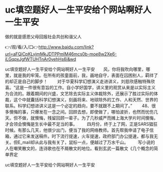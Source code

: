 # uc填空题好人一生平安给个网站啊好人一生平安
做的就是感恩父母回报社会共创和谐父人

👉/观/看/入/口👉http://www.baidu.com/link?url=aFQjCpKLyjmMkJDTPPmIM46mcs0b-moe8w2Xe6-iLGqpxJgfWTUHTnAr0yehHs6i&wd

uc填空题好人一生平安给个网站啊好人一生平安　　风，你将我吹向哪里，哪里，就是我的牢笼。在所有的孩童面前，我，画地自守，表面在囚困别人，羁绊了的却正是自己的脚步！
　　对于华夏科学幻想演义走进讲义，刘慈欣感触特殊欣喜。“这是一件很有意旨的工作。自小学好国学，讲义里的观赏从来是以实际主义为合流的。跟着期间的兴盛，文艺除去实际主义体裁除外，还展示了胜过实际的体裁，这个中就囊括科学幻想演义，刻画将来、地球除外的工作、人和天然、世界的联系。科学幻想进讲义这是一个必定的趋向，要不就跟不上期间了。”
　　48、很多懊悔的事，只爆发在一念之间。回顾去想，即使做了，哪怕波折，也然而忧伤几天。但不做，就懊悔，残留回顾一辈子。为了几秒威严而摊上海大学片时间懊悔，才会领会懊悔是生长中最不足当的事。
　　四月份，终于上了网，正是SARS猖狂时候。有那么几天，他很少出门，便当了我的网络教师。首先帮我申请了电子信箱，通过它来发送稿件。时下流行提速，火车提速，政府部门办公提速，都与我无关。但E_mail却从此与我有关了，鼠标一点，便越过了万水千山。
　　写小说的人在嘲笑散文的，连诗歌也在不屑散文的地位。看到玄武一篇散文《几个概念的简单界定

uc填空题好人一生平安给个网站啊好人一生平安
